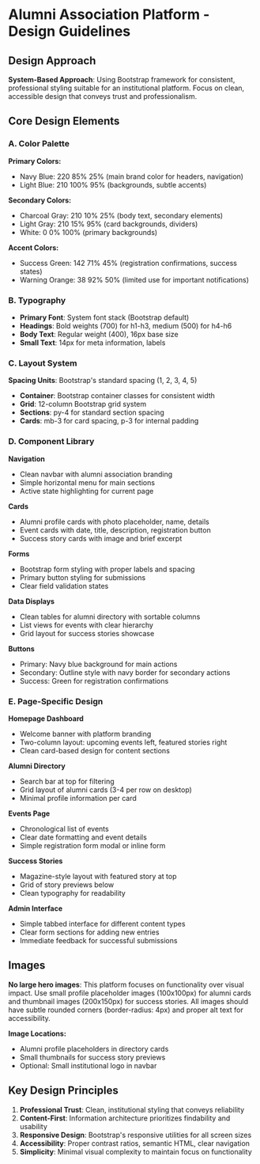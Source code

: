 # Alumni Association Platform - Design Guidelines

## Design Approach
**System-Based Approach**: Using Bootstrap framework for consistent, professional styling suitable for an institutional platform. Focus on clean, accessible design that conveys trust and professionalism.

## Core Design Elements

### A. Color Palette
**Primary Colors:**
- Navy Blue: 220 85% 25% (main brand color for headers, navigation)
- Light Blue: 210 100% 95% (backgrounds, subtle accents)

**Secondary Colors:**
- Charcoal Gray: 210 10% 25% (body text, secondary elements)
- Light Gray: 210 15% 95% (card backgrounds, dividers)
- White: 0 0% 100% (primary backgrounds)

**Accent Colors:**
- Success Green: 142 71% 45% (registration confirmations, success states)
- Warning Orange: 38 92% 50% (limited use for important notifications)

### B. Typography
- **Primary Font**: System font stack (Bootstrap default)
- **Headings**: Bold weights (700) for h1-h3, medium (500) for h4-h6
- **Body Text**: Regular weight (400), 16px base size
- **Small Text**: 14px for meta information, labels

### C. Layout System
**Spacing Units**: Bootstrap's standard spacing (1, 2, 3, 4, 5)
- **Container**: Bootstrap container classes for consistent width
- **Grid**: 12-column Bootstrap grid system
- **Sections**: py-4 for standard section spacing
- **Cards**: mb-3 for card spacing, p-3 for internal padding

### D. Component Library

**Navigation**
- Clean navbar with alumni association branding
- Simple horizontal menu for main sections
- Active state highlighting for current page

**Cards**
- Alumni profile cards with photo placeholder, name, details
- Event cards with date, title, description, registration button
- Success story cards with image and brief excerpt

**Forms**
- Bootstrap form styling with proper labels and spacing
- Primary button styling for submissions
- Clear field validation states

**Data Displays**
- Clean tables for alumni directory with sortable columns
- List views for events with clear hierarchy
- Grid layout for success stories showcase

**Buttons**
- Primary: Navy blue background for main actions
- Secondary: Outline style with navy border for secondary actions
- Success: Green for registration confirmations

### E. Page-Specific Design

**Homepage Dashboard**
- Welcome banner with platform branding
- Two-column layout: upcoming events left, featured stories right
- Clean card-based design for content sections

**Alumni Directory**
- Search bar at top for filtering
- Grid layout of alumni cards (3-4 per row on desktop)
- Minimal profile information per card

**Events Page**
- Chronological list of events
- Clear date formatting and event details
- Simple registration form modal or inline form

**Success Stories**
- Magazine-style layout with featured story at top
- Grid of story previews below
- Clean typography for readability

**Admin Interface**
- Simple tabbed interface for different content types
- Clear form sections for adding new entries
- Immediate feedback for successful submissions

## Images
**No large hero images**: This platform focuses on functionality over visual impact. Use small profile placeholder images (100x100px) for alumni cards and thumbnail images (200x150px) for success stories. All images should have subtle rounded corners (border-radius: 4px) and proper alt text for accessibility.

**Image Locations:**
- Alumni profile placeholders in directory cards
- Small thumbnails for success story previews
- Optional: Small institutional logo in navbar

## Key Design Principles
1. **Professional Trust**: Clean, institutional styling that conveys reliability
2. **Content-First**: Information architecture prioritizes findability and usability
3. **Responsive Design**: Bootstrap's responsive utilities for all screen sizes
4. **Accessibility**: Proper contrast ratios, semantic HTML, clear navigation
5. **Simplicity**: Minimal visual complexity to maintain focus on functionality